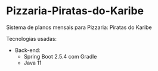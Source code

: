 # Pizzaria-Piratas-do-Karibe
Sistema de planos mensais para Pizzaria: Piratas do Karibe

Tecnologias usadas:

- Back-end:
  - Spring Boot 2.5.4 com Gradle
  - Java 11




